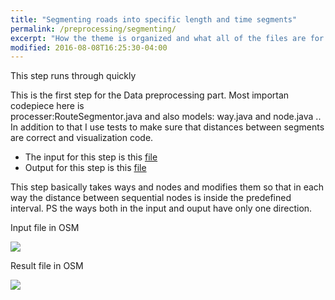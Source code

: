 ```yaml
---
title: "Segmenting roads into specific length and time segments"
permalink: /preprocessing/segmenting/
excerpt: "How the theme is organized and what all of the files are for."
modified: 2016-08-08T16:25:30-04:00
---
```


This step runs through quickly

This is the first step for the Data preprocessing part. Most importan codepiece here is  
processer:RouteSegmentor.java and also models: way.java and node.java .. In addition to that I use tests to make sure that distances between 
segments are correct and visualization code. 


+ The input for this step is this [file]({{site.baseurl}}/assets/files/Hong_Kong_Highways-Merged-Remove_Deleted.osm) 
+ Output for this step is this [file]({{site.baseurl}}/assets/files/Hong_Kong-result.osm)



This step basically takes ways and nodes and modifies them so that in each way the distance between sequential nodes is inside the predefined interval. 
PS the ways both in the input and ouput have only one direction. 



Input file in OSM 

![]({{site.baseurl}}/assets/images/hk-roads.png)


Result file in OSM 

![]({{site.baseurl}}/assets/images/seg-result.png)




